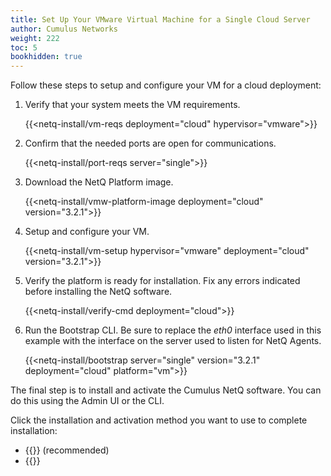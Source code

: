 ```yaml
---
title: Set Up Your VMware Virtual Machine for a Single Cloud Server
author: Cumulus Networks
weight: 222
toc: 5
bookhidden: true
---
```

Follow these steps to setup and configure your VM for a cloud deployment:

1. Verify that your system meets the VM requirements.

    {{<netq-install/vm-reqs deployment="cloud" hypervisor="vmware">}}

2. Confirm that the needed ports are open for communications.

    {{<netq-install/port-reqs server="single">}}

3. Download the NetQ Platform image.

    {{<netq-install/vmw-platform-image deployment="cloud" version="3.2.1">}}

4. Setup and configure your VM.

    {{<netq-install/vm-setup hypervisor="vmware" deployment="cloud" version="3.2.1">}}

5. Verify the platform is ready for installation. Fix any errors indicated before installing the NetQ software.

    {{<netq-install/verify-cmd deployment="cloud">}}

6. Run the Bootstrap CLI. Be sure to replace the *eth0* interface used in this example with the interface on the server used to listen for NetQ Agents.

    {{<netq-install/bootstrap server="single" version="3.2.1" deployment="cloud" platform="vm">}}

The final step is to install and activate the Cumulus NetQ software.  You can do this using the Admin UI or the CLI.

Click the installation and activation method you want to use to complete installation:

- {{<link title="Install NetQ Using the Admin UI" text="Use the Admin UI">}} (recommended)
- {{<link title="Install NetQ Using the CLI" text="Use the CLI">}}
